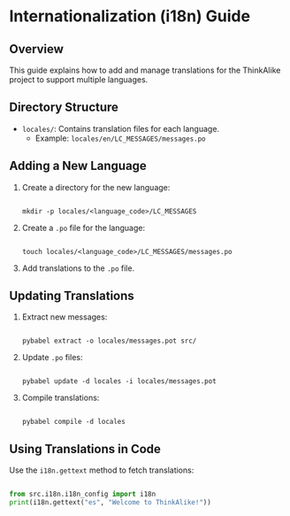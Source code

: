 # Internationalization (i18n) Guide

## Overview

This guide explains how to add and manage translations for the ThinkAlike project to support multiple languages.

## Directory Structure

* `locales/`: Contains translation files for each language.
  * Example: `locales/en/LC_MESSAGES/messages.po`

## Adding a New Language

1. Create a directory for the new language:

   ```

   mkdir -p locales/<language_code>/LC_MESSAGES
   ```

1. Create a `.po` file for the language:

   ```

   touch locales/<language_code>/LC_MESSAGES/messages.po
   ```

1. Add translations to the `.po` file.

## Updating Translations

1. Extract new messages:

   ```

   pybabel extract -o locales/messages.pot src/
   ```

1. Update `.po` files:

   ```

   pybabel update -d locales -i locales/messages.pot
   ```

1. Compile translations:

   ```

   pybabel compile -d locales
   ```

## Using Translations in Code

Use the `i18n.gettext` method to fetch translations:

```python

from src.i18n.i18n_config import i18n
print(i18n.gettext("es", "Welcome to ThinkAlike!"))

```
